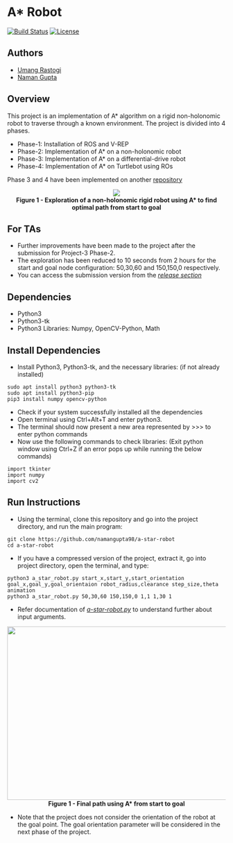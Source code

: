 # A* Robot
[![Build Status](https://travis-ci.org/namangupta98/a-star-robot.svg?branch=master)](https://travis-ci.org/namangupta98/a-star-robot)
[![License](https://img.shields.io/badge/License-BSD%203--Clause-blue.svg)](https://github.com/namangupta98/a-star-robot/blob/master/LICENSE)

## Authors
- [Umang Rastogi](https://github.com/urastogi885/)
- [Naman Gupta](https://github.com/namangupta98/)

## Overview
This project is an implementation of A* algorithm on a rigid non-holonomic robot to traverse through a known environment. The project is divided into 4 phases.

- Phase-1: Installation of ROS and V-REP
- Phase-2: Implementation of A* on a non-holonomic robot
- Phase-3: Implementation of A* on a differential-drive robot
- Phase-4: Implementation of A* on Turtlebot using ROs

Phase 3 and 4 have been implemented on another [repository](https://github.com/urastogi885/a-star-turtlebot)


<p align="center">
  <img src="https://github.com/namangupta98/a-star-robot/blob/master/images/exploration.gif">
  <br><b>Figure 1 - Exploration of a non-holonomic rigid robot using A* to find optimal path from start to goal</b><br>
</p>

## For TAs

- Further improvements have been made to the project after the submission for Project-3 Phase-2.
- The exploration has been reduced to 10 seconds from 2 hours for the start and goal node configuration: 50,30,60 and 150,150,0 respectively.
- You can access the submission version from the [*release section*](https://github.com/namangupta98/a-star-robot/releases)

## Dependencies

- Python3
- Python3-tk
- Python3 Libraries: Numpy, OpenCV-Python, Math

## Install Dependencies

- Install Python3, Python3-tk, and the necessary libraries: (if not already installed)

```
sudo apt install python3 python3-tk
sudo apt install python3-pip
pip3 install numpy opencv-python
```

- Check if your system successfully installed all the dependencies
- Open terminal using Ctrl+Alt+T and enter python3.
- The terminal should now present a new area represented by >>> to enter python commands
- Now use the following commands to check libraries: (Exit python window using Ctrl+Z if an error pops up while running the below commands)

```
import tkinter
import numpy
import cv2
```

## Run Instructions

- Using the terminal, clone this repository and go into the project directory, and run the main program:

```
git clone https://github.com/namangupta98/a-star-robot
cd a-star-robot
```

- If you have a compressed version of the project, extract it, go into project directory, open the terminal, and type:

```
python3 a_star_robot.py start_x,start_y,start_orientation goal_x,goal_y,goal_orientaion robot_radius,clearance step_size,theta animation
python3 a_star_robot.py 50,30,60 150,150,0 1,1 1,30 1
```

- Refer documentation of [*a-star-robot.py*](https://github.com/urastogi885/a-star-robot/blob/master/a_star_robot.py) to
understand further about input arguments.

<p align="center">
  <img src="https://github.com/namangupta98/a-star-robot/blob/master/images/final_path.png" width="600" height="400">
  <br><b>Figure 1 - Final path using A* from start to goal</b><br>
</p>

- Note that the project does not consider the orientation of the robot at the goal point. The goal orientation parameter
will be considered in the next phase of the project.
